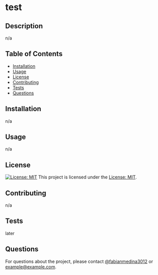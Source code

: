# test
  
  ## Description
  n/a
  
  ## Table of Contents
  - [Installation](#installation)
  - [Usage](#usage)
  - [License](#license)
  - [Contributing](#contributing)
  - [Tests](#tests)
  - [Questions](#questions)
  
  ## Installation
  n/a
  
  ## Usage
  n/a
  
  ## License
  [![License: MIT](https://img.shields.io/badge/License-MIT-yellow.svg)](https://opensource.org/licenses/MIT)
  This project is licensed under the [License: MIT](https://opensource.org/licenses/MIT).
  
  ## Contributing
  n/a
  
  ## Tests
  later
  
  ## Questions
  For questions about the project, please contact [@fabianmedina3012](https://github.com/fabianmedina3012) or example@example.com.
  